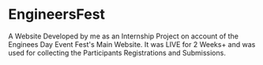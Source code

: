 # EngineersFest

A Website Developed by me as an Internship Project on account of the Enginees Day Event Fest's Main Website.
It was LIVE for 2 Weeks+ and was used for collecting the Participants Registrations and Submissions. 
